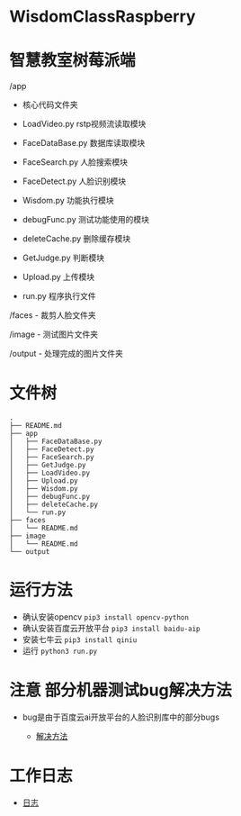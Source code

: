 # WisdomClassRaspberry
# 智慧教室树莓派端

/app 
  - 核心代码文件夹

  - LoadVideo.py rstp视频流读取模块 

  - FaceDataBase.py 数据库读取模块    

  - FaceSearch.py 人脸搜索模块

  - FaceDetect.py 人脸识别模块
	
  - Wisdom.py    功能执行模块
	
  -	debugFunc.py  测试功能使用的模块
	
  -	deleteCache.py 删除缓存模块
	
  -	GetJudge.py   判断模块
	
  -	Upload.py     上传模块

  -	run.py 程序执行文件

/faces 
	- 裁剪人脸文件夹

/image 
	- 测试图片文件夹

/output 
	- 处理完成的图片文件夹

# 文件树
    
    .
    ├── README.md
    ├── app
    │   ├── FaceDataBase.py
    │   ├── FaceDetect.py
    │   ├── FaceSearch.py
    │   ├── GetJudge.py
    │   ├── LoadVideo.py
    │   ├── Upload.py
    │   ├── Wisdom.py
    │   ├── debugFunc.py
    │   ├── deleteCache.py
    │   └── run.py
    ├── faces
    │   └── README.md
    ├── image
    │   └── README.md
    └── output
	

# 运行方法

- 确认安装opencv 
	```pip3 install opencv-python```
- 确认安装百度云开放平台
	```pip3 install baidu-aip```
- 安装七牛云
		```pip3 install qiniu```
- 运行
  ```python3 run.py```


# 注意 部分机器测试bug解决方法

  - bug是由于百度云ai开放平台的人脸识别库中的部分bugs

	- [解决方法](http://120.79.148.86/2019/05/10/Fix-Bug-Baidu-Aip/)

# 工作日志

  - [日志](http://120.79.148.86/2019/05/11/Wisdom-record/)